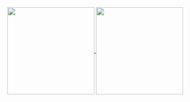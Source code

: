 <!--![Top Langs](https://github-readme-stats.vercel.app/api/top-langs/?username=oktayudha05&layout=compact)
![Top Langs](https://github-readme-stats.vercel.app/api/top-langs/?username=oktayudha05&layout=compact&icons=true&theme=transparent)

![Anurag's GitHub stats](https://github-readme-stats.vercel.app/api?username=oktayudha05&show_icons=true&theme=transparent&rank_icon=github&include_all_commits=true))
![oktayudha's GitHub stats](https://github-readme-stats.vercel.app/api/wakatime?username=oktayudha05&show_icons=true&theme=transparent)
-->
<a href="https://github.com/anuraghazra/github-readme-stats">
  <img height=200 align="center" src="https://github-readme-stats.vercel.app/api?username=oktayudha05&theme=transparent" />
</a>
<a href="https://github.com/anuraghazra/convoychat">
  <img height=200 align="center" src="https://github-readme-stats.vercel.app/api/top-langs?username=oktayudha05&layout=compact&langs_count=8&card_width=320&theme=transparent" />
</a>

<!--
**oktayudha05/oktayudha05** is a ✨ _special_ ✨ repository because its `README.md` (this file) appears on your GitHub profile.

Here are some ideas to get you started:

- 🔭 I’m currently working on ...
- 🌱 I’m currently learning ...
- 👯 I’m looking to collaborate on ...
- 🤔 I’m looking for help with ...
- 💬 Ask me about ...
- 📫 How to reach me: ...
- 😄 Pronouns: ...
- ⚡ Fun fact: ...
-->
